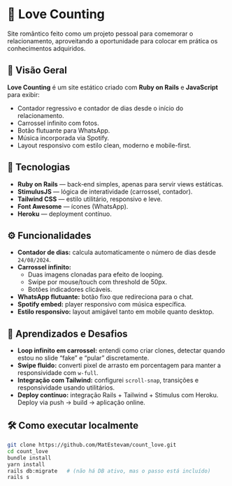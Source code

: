 # 💖 Love Counting

Site romântico feito como um projeto pessoal para comemorar o relacionamento, aproveitando a oportunidade para colocar em prática os conhecimentos adquiridos.

## 📌 Visão Geral

**Love Counting** é um site estático criado com **Ruby on Rails** e **JavaScript** para exibir:

- Contador regressivo e contador de dias desde o início do relacionamento.
- Carrossel infinito com fotos.
- Botão flutuante para WhatsApp.
- Música incorporada via Spotify.
- Layout responsivo com estilo clean, moderno e mobile-first.

## 🚀 Tecnologias

- **Ruby on Rails** — back‑end simples, apenas para servir views estáticas.
- **StimulusJS** — lógica de interatividade (carrossel, contador).
- **Tailwind CSS** — estilo utilitário, responsivo e leve.
- **Font Awesome** — ícones (WhatsApp).
- **Heroku** — deployment contínuo.

## ⚙️ Funcionalidades

- **Contador de dias:** calcula automaticamente o número de dias desde `24/08/2024`.
- **Carrossel infinito:**
  - Duas imagens clonadas para efeito de looping.
  - Swipe por mouse/touch com threshold de 50px.
  - Botões indicadores clicáveis.
- **WhatsApp flutuante:** botão fixo que redireciona para o chat.
- **Spotify embed:** player responsivo com música específica.
- **Estilo responsivo:** layout amigável tanto em mobile quanto desktop.

## 🧠 Aprendizados e Desafios

- **Loop infinito em carrossel:** entendi como criar clones, detectar quando estou no slide “fake” e “pular” discretamente.
- **Swipe fluido:** converti pixel de arrasto em porcentagem para manter a responsividade com `w-full`.
- **Integração com Tailwind:** configurei `scroll-snap`, transições e responsividade usando utilitários.
- **Deploy contínuo:** integração Rails + Tailwind + Stimulus com Heroku. Deploy via push → build → aplicação online.

## 🛠️ Como executar localmente

```bash
git clone https://github.com/MatEstevam/count_love.git
cd count_love
bundle install
yarn install
rails db:migrate   # (não há DB ativo, mas o passo está incluído)
rails s
